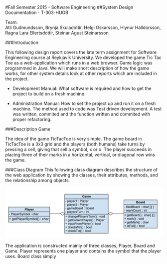 #Fall Semester 2015 - Software Engineering
##System Design Documentation - T-303-HUGB
 
Team:			
Atli Gudmundsson, Brynja Skuladottir, Helgi Oskarsson, Hlynur Halldorsson, Ragna Lara Ellertsdottir, Steinar Agust Steinarsson

###Introduction 

This following design report covers the late term assignment for Software Engineering course at Reykjavík University. We developed the game Tic Tac Toe as a web-application which runs in a web browser. Game logic was programmed in Java. We will make short description of how the game works, for other system details look at other reports which are included in the project.

- Development Manual: What software is required and how to get the project to build on a fresh machine.

- Administration Manual: How to set the project up and run it on a fresh machine.
The method used to code was Test driven development. A test was written, commited and the function written and commited with proper refactoring. 

###Description Game

The idea of the game TicTacToe is very simple. The game board in TicTacToe is a 3x3 grid and the players (both humans) take turns by pressing a cell, giving that sell a symbol, x or o. The player succeeds in placing three of their marks in a horizontal, vertical, or diagonal row wins the game.


###Class Diagram 
This following class diagram describes the structure of the web application by showing the classes, their attributes, methods, and the relationship among objects.

![](pics/Class_Diagram.png?raw=true)

The application is constructed mainly of three classes, Player, Board and Game. Player represents one player and contains the symbol that the player uses. Board class simply 

